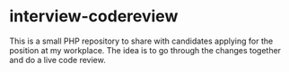 # interview-codereview
This is a small PHP repository to share with candidates applying for the position at my workplace.
The idea is to go through the changes together and do a live code review.
